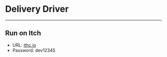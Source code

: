# Delivery Driver

---

## Run on Itch
- URL: [ithc.io](https://devcasian.itch.io/delivery-driver)
- Password: dev12345